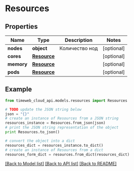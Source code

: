 # Resources


## Properties
Name | Type | Description | Notes
------------ | ------------- | ------------- | -------------
**nodes** | **object** | Количество нод | [optional] 
**cores** | [**Resource**](Resource.md) |  | [optional] 
**memory** | [**Resource**](Resource.md) |  | [optional] 
**pods** | [**Resource**](Resource.md) |  | [optional] 

## Example

```python
from timeweb_cloud_api.models.resources import Resources

# TODO update the JSON string below
json = "{}"
# create an instance of Resources from a JSON string
resources_instance = Resources.from_json(json)
# print the JSON string representation of the object
print Resources.to_json()

# convert the object into a dict
resources_dict = resources_instance.to_dict()
# create an instance of Resources from a dict
resources_form_dict = resources.from_dict(resources_dict)
```
[[Back to Model list]](../README.md#documentation-for-models) [[Back to API list]](../README.md#documentation-for-api-endpoints) [[Back to README]](../README.md)


